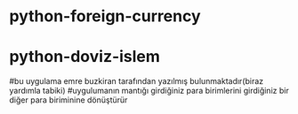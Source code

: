 # python-foreign-currency
# python-doviz-islem
#bu uygulama emre buzkiran tarafından yazılmış bulunmaktadır(biraz yardımla tabiki)
#uygulumanın mantığı girdiğiniz para birimlerini girdiğiniz bir diğer para biriminine dönüştürür
